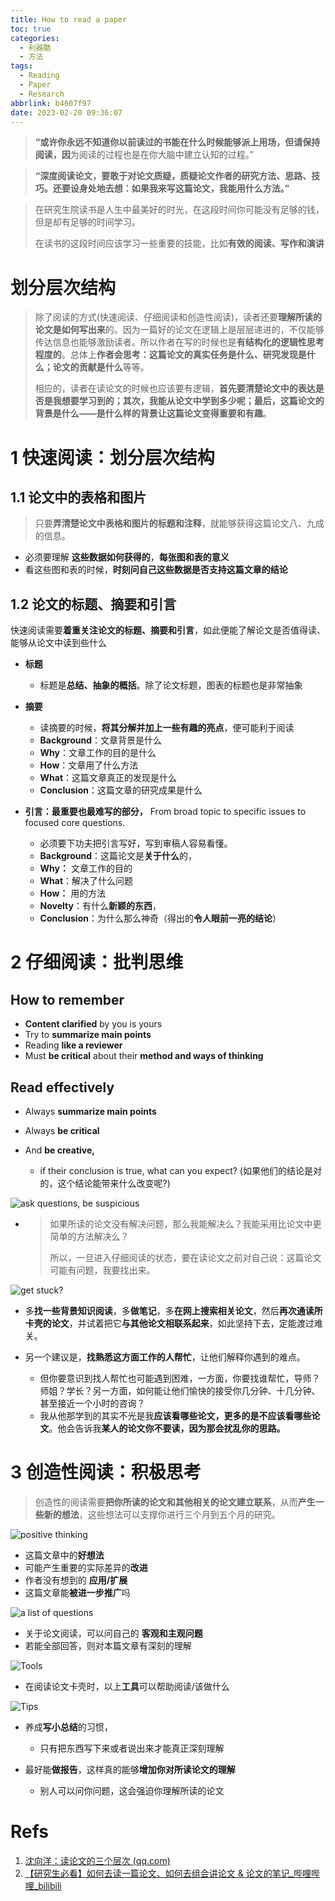 ```yaml
---
title: How to read a paper
toc: true
categories:
  - 利器酷
  - 方法
tags:
  - Reading
  - Paper
  - Research
abbrlink: b4607f97
date: 2023-02-20 09:36:07
---
```

> **“或许你永远不知道你以前读过的书能在什么时候能够派上用场，但请保持阅读，因**为阅读的过程也是在你大脑中建立认知的过程。”

> **“深度阅读论文，要敢于对论文质疑，质疑论文作者的研究方法、思路、技巧。还要设身处地去想：如果我来写这篇论文，我能用什么方法。”**

> 在研究生院读书是人生中最美好的时光，在这段时间你可能没有足够的钱，但是却有足够的时间学习。
>
> 在读书的这段时间应该学习一些重要的技能，比如**有效的阅读、写作和演讲**

# 划分层次结构

> 除了阅读的方式(快速阅读、仔细阅读和创造性阅读)，读者还要**理解所读的论文是如何写出来**的。因为一篇好的论文在逻辑上是层层递进的，不仅能够传达信息也能够激励读者。所以作者在写的时候也是**有结构化的逻辑性思考程度的**。总体上**作者会思考：这篇论文的真实任务是什么、研究发现是什么；论文的贡献是什么**等等。
>
> 相应的，读者在读论文的时候也应该要有逻辑，**首先要清楚论文中的表达是否是我想要学习到的；其次，我能从论文中学到多少呢；最后，这篇论文的背景是什么——是什么样的背景让这篇论文变得重要和有趣**。

# 1 快速阅读：划分层次结构

## 1.1 论文中的表格和图片

> 只要**弄清楚论文中表格和图片的标题和注释**，就能够获得这篇论文八、九成的信息。

- 必须要理解 **这些数据如何获得的**，**每张图和表的意义**
- 看这些图和表的时候，**时刻问自己这些数据是否支持这篇文章的结论**

## 1.2 论文的标题、摘要和引言

快速阅读需要**着重关注论文的标题、摘要和引言**，如此便能了解论文是否值得读、能够从论文中读到些什么

- **标题**

  - 标题是**总结、抽象的概括**。除了论文标题，图表的标题也是非常抽象
- **摘要**

  - 读摘要的时候，**将其分解并加上一些有趣的亮点**，便可能利于阅读
  - **Background**：文章背景是什么
  - **Why**：文章工作的目的是什么
  - **How**：文章用了什么方法
  - **What**：这篇文章真正的发现是什么
  - **Conclusion**：这篇文章的研究成果是什么
- **引言：最重要也最难写的部分，** From broad topic to specific issues to focused core questions.

  - 必须要下功夫把引言写好，写到审稿人容易看懂。
  - **Background**：这篇论文是**关于什么**的，
  - **Why：** 文章工作的目的
  - **What**：解决了什么问题
  - **How：** 用的方法
  - **Novelty**：有什么**新颖的东西**，
  - **Conclusion**：为什么那么神奇（得出的**令人眼前一亮的结论**）

# 2 仔细阅读：批判思维

## How to remember

- **Content clarified** by you is yours
- Try to **summarize main points**
- Reading **like a reviewer**
- Must **be critical** about their **method and ways of thinking**

## Read effectively

- Always **summarize main points**
- Always **be critical**
- And **be creative,**

  - if their conclusion is true, what can you expect? (如果他们的结论是对的，这个结论能带来什么改变呢?)

![ask questions, be suspicious](https://raw.githubusercontent.com/ZiHao256/Gallery/master/uPic/2023/02/image-20230220101228708.png)


- > 如果所读的论文没有解决问题，那么我能解决么？我能采用比论文中更简单的方法解决么？
  >
  > 所以，一旦进入仔细阅读的状态，要在读论文之前对自己说：这篇论文可能有问题，我要找出来。

![get stuck?](https://raw.githubusercontent.com/ZiHao256/Gallery/master/uPic/2023/02/image-20230220101240115.png)


- 多**找一些背景知识阅读**，多**做笔记**，多**在网上搜索相关论文**，然后**再次通读所卡壳的论文**，并试着把它**与其他论文相联系起来**，如此坚持下去，定能渡过难关。
- 另一个建议是，**找熟悉这方面工作的人帮忙**，让他们解释你遇到的难点。

  - 但你要意识到找人帮忙也可能遇到困难，一方面，你要找谁帮忙，导师？师姐？学长？另一方面，如何能让他们愉快的接受你几分钟、十几分钟、甚至接近一个小时的咨询？
  - 我从他那学到的其实不光是我**应该看哪些论文，更多的是不应该看哪些论文**。他会告诉我**某人的论文你不要读，因为那会扰乱你的思路。**

# 3 创造性阅读：积极思考

> 创造性的阅读需要**把你所读的论文和其他相关的论文建立联系**，从而**产生一些新的想法**，这些想法可以支撑你进行三个月到五个月的研究。

![positive thinking](https://raw.githubusercontent.com/ZiHao256/Gallery/master/uPic/2023/02/image-20230220101253208.png)


- 这篇文章中的**好想法**
- 可能产生重要的实际差异的**改进**
- 作者没有想到的 **应用/扩展**
- 这篇文章能**被进一步推广**吗

![a list of questions](https://raw.githubusercontent.com/ZiHao256/Gallery/master/uPic/2023/02/image-20230220101301774.png)


- 关于论文阅读，可以问自己的 **客观和主观问题**
- 若能全部回答，则对本篇文章有深刻的理解

![Tools](https://raw.githubusercontent.com/ZiHao256/Gallery/master/uPic/2023/02/image-20230220101312974.png)


- 在阅读论文卡壳时，以上**工具**可以帮助阅读/该做什么

![Tips](https://raw.githubusercontent.com/ZiHao256/Gallery/master/uPic/2023/02/image-20230220101322403.png)


- 养成**写小总结**的习惯，

  - 只有把东西写下来或者说出来才能真正深刻理解
- 最好能**做报告**，这样真的能够**增加你对所读论文的理解**

  - 别人可以问你问题，这会强迫你理解所读的论文

# Refs

1. [沈向洋：读论文的三个层次 (qq.com)](https://mp.weixin.qq.com/s?__biz=MzU2OTA0NzE2NA==&mid=2247527877&idx=5&sn=3edff184812c40dc3af44c2a7c14bcde&chksm=fc868cd6cbf105c07b416bbfec4a3903b43ac1c4a2ea086025c3a7c1f3a359a3ae549574c6a4#rd)
2. [【研究生必看】如何去读一篇论文、如何去组会讲论文 &amp; 论文的笔记_哔哩哔哩_bilibili](https://www.bilibili.com/video/BV1JL4y1j7To/?spm_id_from=0.0.header_right.fav_list.click&vd_source=de5d636c079ac45214bd34891ede8c4b)
